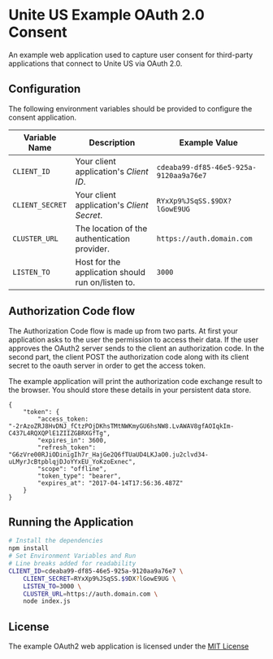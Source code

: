 # Unite US Example OAuth 2.0 Consent
An example web application used to capture user consent for third-party applications that connect to Unite US via OAuth 2.0.

## Configuration
The following environment variables should be provided to configure the consent application.

| Variable Name | Description | Example Value | 
| ------------- | ----------- | ------------- |
| `CLIENT_ID` | Your client application's _Client ID_. | `cdeaba99-df85-46e5-925a-9120aa9a76e7` |
| `CLIENT_SECRET` | Your client application's _Client Secret_. | `RYxXp9%JSqSS.$9DX?lGowE9UG` |
| `CLUSTER_URL` | The location of the authentication provider. | `https://auth.domain.com` |
| `LISTEN_TO` | Host for the application should run on/listen to. | `3000` |

## Authorization Code flow
The Authorization Code flow is made up from two parts. At first your application asks to the user the permission to access their data. 
If the user approves the OAuth2 server sends to the client an authorization code. In the second part, the client POST the authorization 
code along with its client secret to the oauth server in order to get the access token.

The example application will print the authorization code exchange result to the browser. You should store these details in your persistent data store.

```text
{
    "token": {
        "access_token: "-2rAzoZRJ8HvDNJ_fCtzPOjDKhsTMtNWKmyGU6hsNW8.LvAWAV8gfAOIqkIm-C437L4RQXQPlE1ZIIZGBRXGfTg",
        "expires_in": 3600,
        "refresh_token": "G6zVre00RJiODinigIh7r_HajGe2Q6fTUaUD4LKJaO0.ju2clvd34-uLMyrJcBtpblqjDJoYYxEU_YoKzoExnec",
        "scope": "offline",
        "token_type": "bearer",
        "expires_at": "2017-04-14T17:56:36.487Z"
    }
}
```
   
## Running the Application
```bash
# Install the dependencies
npm install
# Set Environment Variables and Run
# Line breaks added for readability
CLIENT_ID=cdeaba99-df85-46e5-925a-9120aa9a76e7 \
    CLIENT_SECRET=RYxXp9%JSqSS.$9DX?lGowE9UG \
    LISTEN_TO=3000 \
    CLUSTER_URL=https://auth.domain.com \
    node index.js
```

## License
The example OAuth2 web application is licensed under the [MIT License](LICENSE.txt)
